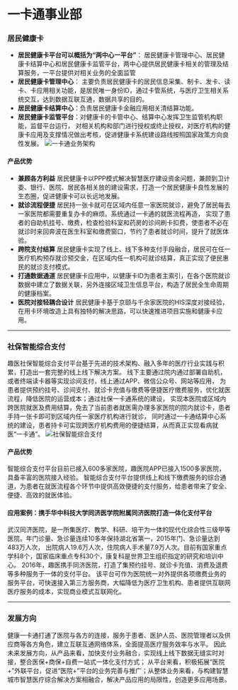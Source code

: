 一卡通事业部
===
### 居民健康卡
* **居民健康卡平台可以概括为“两中心一平台”**：
居民健康卡管理中心、居民健康卡结算中心和居民健康卡监管平台，两中心提供居民健康卡相关的管理及结算服务，一平台提供对相关业务的全面监管
* **居民健康卡管理中心**：
主要负责居民健康卡的居民信息采集、制卡、发卡、读卡、卡应用相关功能，是居民唯一身份ID，通过卡管系统，与医疗卫生相关系统交互，达到数据互联互通，数据共享的目的。
* **居民健康卡结算中心**：负责居民健康卡金融应用相关清结算功能。
* **居民健康卡监管平台**：对健康卡的卡管中心、结算中心发挥卫生监管机构职能，监督平台运行，
对相关机构和部门进行授权或终止授权，对医疗机构的健康卡应用及支撑情况做出考核，促进健康卡系统建设路线按照国家政策方向良性发展。
 ![一卡通业务架构](/img/one-card1.png)
#### 产品优势
* **兼顾各方利益**
居民健康卡以PPP模式解决智慧医疗建设资金问题，兼顾到卫计委、银行、医院、居民各相关放的建设需求，打造一个居民健康卡良性发展的生态圈，促进健康卡可以长远地发展。
* **就诊流程便捷**
居民持一张卡就可在区域内任意一家医院就诊，避免了居民每去一家医院都需要重复办卡的麻烦。系统通过一卡通的就医流程再造，
实现了患者的自助机挂号、缴费，检查检验科室和药房的诊间刷卡扣费，使患者不必在就诊时来回奔波在医生科室和缴费窗口，节约了患者就诊时间，提升了就医体验。
* **跨院支付结算**
居民健康卡实现了线上、线下多种支付手段融合，居民可在任一医疗机构预存就诊预交金，在区域内任一机构可就诊结算，真正实现了便民惠民的就诊支付模式。
* **打通数据通道**
居民健康卡应用中，以健康卡ID为患者主索引，在各个医院就诊数据中建立了数据关联，另外连接区域卫生信息平台，构造了居民全生命周期的健康档案。
* **医院对接轻耦合设计**
居民健康卡基于京颐与千余家医院的HIS深度对接经验，在用卡环境改造上具有独特的解决思路，可以快速推进项目实施和健康卡应用。

***
### 社保智能综合支付
趣医社保智能综合支付平台基于先进的技术架构、融入多年的医疗行业实践与积累，打造出一套完整的线上线下解决方案。
线下主要通过院内通过部署自助机，或者终端读卡器等实现诊间支付，线上通过APP、微信公众号、网站等应用，
为患者提供预约挂号、诊间支付、就诊卡充值与缴费等便捷医疗缴费服务，优化就医流程，降低医院的运营成本；通过社保一卡通系统的建设，
实现本医院或区域内跨医院就医及费用结算，免去了当前患者就医需办理多家医院的院内就诊卡，患者手持一张卡即可到区域内任一家医疗机构进行就诊，
同时通过一卡通结算中心系统的建设，患者持卡可实现跨医疗机构费用的便捷结算，从而真正实现看病就医“一卡通”。
 ![社保智能综合支付](/img/one-card2.png) 
#### 产品优势
智能综合支付平台目前已接入600多家医院，趣医院APP已接入1500多家医院，具备丰富的医院接入经验。
智能综合支付平台提供线上和线下缴费服务的综合通道，为患者在就医流程各个环节中提供高效便捷的支付服务，给患者带来了安全、便捷、高效的就医体验。
#### 应用案例：携手华中科技大学同济医学院附属同济医院打造一体化支付平台
武汉同济医院，是一所集医疗、教学、科研、培干为一体的现代化综合性三级甲等医院。年门诊量、急诊量连续10多年保持湖北省第一，2015年门、急诊量达到483万人次，
出院病人19.6万人次，住院病人手术量7.9万人次。目前有国家重点学科8个，国家临床重点专科30个，康复科是世界卫生组织指定的研究和培训中心。
 2016年，趣医携手同济医院，打造了集预约挂号、就诊卡充值、消费及退费等多种服务于一体的支付平台。
该平台可作为医院统一对外提供各项缴费业务的服务平台，可快速接入第三方服务商，大幅降低为医疗卫生机构、患者提供互联网医疗服务的成本，实现商业模式互联网化。

***
### 发展方向
健康一卡通打通了医院与各方的连接，服务于患者、医护人员、医院管理者以及供应商等各方角色，建立互联互通网络体系，全面提高医疗服务效率与水平。
因此未来发展方向，从产品来看，加快支付业务融合，实现线上线下数据无缝实时对接，整合医保+商保+自费一站式一体化支付方式；
从平台来看，积极拓展“医院+”外联平台，促进“医院+”平台的业务完善与推广；从整体业务来看，与构建智慧城市智慧医疗综合解决方案相融合，解决产品应用的局限性，创造更多应用场景。